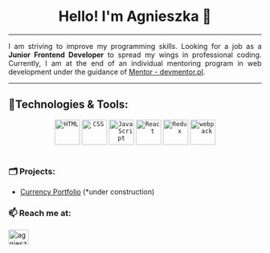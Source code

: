 
# <h1 align="center">Hello! I'm Agnieszka  :wave:</h1>
---
 <p align="justify">I am striving to improve my programming skills. Looking for a job as a <strong>Junior Frontend Developer</strong> to spread my wings in professional coding. Currently, I am at the end of an individual mentoring program in web development under the guidance of <a href="https://www.devmentor.pl">Mentor - devmentor.pl</a>.</p>


---
##  <h2>🔧Technologies & Tools:</h2>
<div  align="center">
	<code><img height="50" src="https://user-images.githubusercontent.com/25181517/192158954-f88b5814-d510-4564-b285-dff7d6400dad.png" alt="HTML" title="HTML" /></code>
	<code><img height="50" src="https://user-images.githubusercontent.com/25181517/183898674-75a4a1b1-f960-4ea9-abcb-637170a00a75.png" alt="CSS" title="CSS" /></code>
	<code><img height="50" src="https://user-images.githubusercontent.com/25181517/117447155-6a868a00-af3d-11eb-9cfe-245df15c9f3f.png" alt="JavaScript" title="JavaScript" /></code>
	<code><img height="50" src="https://user-images.githubusercontent.com/25181517/183897015-94a058a6-b86e-4e42-a37f-bf92061753e5.png" alt="React" title="React" /></code>
	<code><img height="50" src="https://user-images.githubusercontent.com/25181517/187896150-cc1dcb12-d490-445c-8e4d-1275cd2388d6.png" alt="Redux" title="Redux" /></code>
	<code><img height="50" src="https://user-images.githubusercontent.com/25181517/187955008-981340e6-b4cc-441b-80cf-7a5e94d29e7e.png" alt="webpack" title="webpack" /></code>
</div>



# <h3>🗂️ Projects:</h3>
* [Currency Portfolio](https://github.com/AgnieszkaSzostak/Currency-Portfolio-App) (*under construction)



### <h3>📫 Reach me at:</h3>
<p>
    <a href="https://www.linkedin.com/in/agnieszkaszostak/" target="blank"><img align="center" src="https://raw.githubusercontent.com/rahuldkjain/github-profile-readme-generator/master/src/images/icons/Social/linked-in-alt.svg" alt="agnieszkaszostak" height="30" width="40" /></a>
</p>


